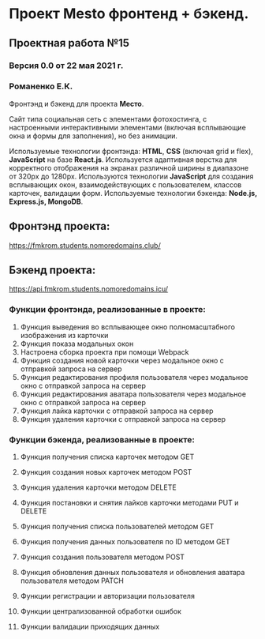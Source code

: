 # Проект Mesto фронтенд + бэкенд.
## Проектная работа №15

### Версия 0.0 от 22 мая 2021 г.
### Романенко Е.К.

Фронтэнд и бэкенд для проекта **Место**. 

Сайт типа социальная сеть с элементами фотохостинга, с настроенными интерактивными элементами (включая всплывающие окна и формы для заполнения), но без анимации.

Используемые технологии фронтэнда: **HTML**, **CSS** (включая grid и flex), **JavaScript** на базе **React.js**. Используется адаптивная верстка для корректного отображения на экранах различной ширины в диапазоне от 320px до 1280px. Используются технологии **JavaScript** для создания всплывающих окон, взаимодействующих с пользователем, классов карточек, валидации форм.
Используемые технологии бэкенда: **Node.js, Express.js, MongoDB**.

## Фронтэнд проекта:
https://fmkrom.students.nomoredomains.club/

## Бэкенд проекта:
https://api.fmkrom.students.nomoredomains.icu/

### Функции фронтэнда, реализованные в проекте:

1. Функция выведения во всплывающее окно полномасштабного изображения из карточки
2. Функция показа модальных окон
3. Настроена сборка проекта при помощи Webpack
4. Функция создания новой карточки через модальное окно с отправкой запроса на сервер
5. Функция редактирования профиля пользователя через модальное окно с отправкой запроса на сервер
6. Функция редактирования аватара пользователя через модальное окно с отправкой запроса на сервер
7. Функция лайка карточки с отправкой запроса на сервер
8. Функция удаления карточки с отправкой запроса на сервер

### Функции бэкенда, реализованные в проекте:

1. Функция получения списка карточек методом GET
2. Функция создания новых карточек методом POST
3. Функция удаления карточки методом DELETE
4. Функция постановки и снятия лайков карточки методами PUT и DELETE

5. Функция получения списка пользователей методом GET
6. Функция получения данных пользователя по ID методом GET
7. Функция создания пользователя методом POST
8. Функция обновления данных пользователя и обновления аватара пользователя методом PATCH

9. Функции регистрации и авторизации пользователя
10. Функции централизованной обработки ошибок
11. Функции валидации приходящих данных